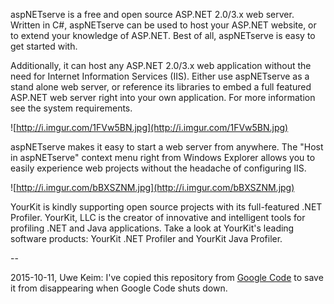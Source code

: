 aspNETserve is a free and open source ASP.NET 2.0/3.x web server. Written in C#, 
aspNETserve can be used to host your ASP.NET website, or to extend your knowledge of ASP.NET. 
Best of all, aspNETserve is easy to get started with.

Additionally, it can host any ASP.NET 2.0/3.x web application without the need for Internet Information Services (IIS). 
Either use aspNETserve as a stand alone web server, or reference its libraries to embed a full featured ASP.NET
web server right into your own application. 
For more information see the system requirements.

![http://i.imgur.com/1FVw5BN.jpg](http://i.imgur.com/1FVw5BN.jpg)

aspNETserve makes it easy to start a web server from anywhere. The "Host in aspNETserve" context menu 
right from Windows Explorer allows you to easily experience web projects without the headache of configuring IIS.

![http://i.imgur.com/bBXSZNM.jpg](http://i.imgur.com/bBXSZNM.jpg)

YourKit is kindly supporting open source projects with its full-featured .NET Profiler. 
YourKit, LLC is the creator of innovative and intelligent tools for profiling .NET and Java applications. 
Take a look at YourKit's leading software products: YourKit .NET Profiler and YourKit Java Profiler.

--

2015-10-11, Uwe Keim: I've copied this repository from [Google Code](http://code.google.com/p/aspnetserve) to save it from disappearing when Google Code shuts down.
